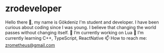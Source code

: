 # zrodeveloper
Hello there 👋, my name is Gökdeniz I'm student and developer. I have been curious about coding since I was young. I believe that changing the world passes without changing itself.  🔭 I’m currently working on Lua  🌱 I’m currently learning C++, TypeScript, ReactNative  📫 How to reach me: zrometheus@gmail.com
